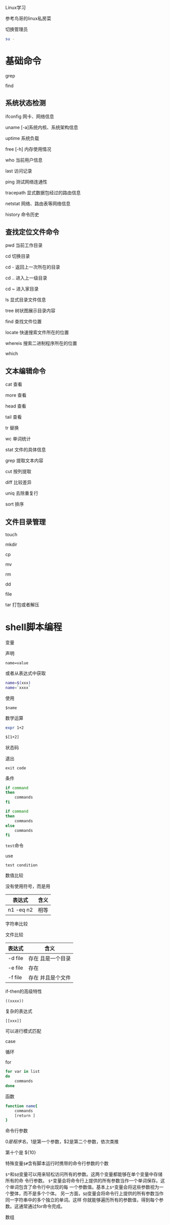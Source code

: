 Linux学习

参考鸟哥的linux私房菜



切换管理员

```bash
su -
```



# 基础命令



grep



find 



## 系统状态检测



ifconfig 网卡、网络信息

uname [-a]系统内核、系统架构信息

uptime 系统负载

free [-h] 内存使用情况

who 当前用户信息

last 访问记录

ping 测试网络连通性

tracepath 显式数据包经过的路由信息

netstat 网络、路由表等网络信息

history 命令历史



## 查找定位文件命令

pwd 当前工作目录

cd 切换目录

cd - 返回上一次所在的目录

cd .. 进入上一级目录

cd ~ 进入家目录



ls 显式目录文件信息

tree 树状图展示目录内容

find 查找文件位置

locate 快速搜索文件所在的位置

whereis 搜索二进制程序所在的位置

which 



## 文本编辑命令

cat 查看

more 查看

head 查看

tail 查看

tr 替换

wc 单词统计

stat 文件的具体信息

grep 提取文本内容

cut 按列提取

diff 比较差异

uniq 去除重复行

sort 排序



## 文件目录管理

touch

mkdir

cp

mv

rm

dd

file

tar 打包或者解压





# shell脚本编程



变量

声明

`name=value`

或者从表达式中获取

```bash
name=$(xxx)
name=`xxxx`
```



使用

`$name`



数学运算

```bash
expr 1+2

$[1+2]
```



状态码



退出

`exit code`





条件

```bash
if command
then 
	commands
fi

if command
then
	commands
else
	commands
fi

```



`test`命令

use

`test condition`



数值比较

没有使用符号，而是用

| 表达式    | 含义 |
| --------- | ---- |
| n1 -eq n2 | 相等 |



字符串比较



文件比较

| 表达式  | 含义              |
| ------- | ----------------- |
| -d file | 存在 且是一个目录 |
| -e file | 存在              |
| -f file | 存在 并且是个文件 |





if-then的高级特性

`((xxxx))`

复杂的表达式

`[[xxx]]`

可以进行模式匹配



case 



循环

for

```bash
for var in list
do 
	commands
done

```







函数

```bash
function name{
	commands
	[return ]
}
```





命令行参数

$0是程序名，$1是第一个参数，$2是第二个参数，依次类推

第十个是 ${10}

特殊变量`$#`含有脚本运行时携带的命令行参数的个数



`$*`和`$@`变量可以用来轻松访问所有的参数。这两个变量都能够在单个变量中存储所有的命
令行参数。
`$*`变量会将命令行上提供的所有参数当作一个单词保存。这个单词包含了命令行中出现的每
一个参数值。基本上`$*`变量会将这些参数视为一个整体，而不是多个个体。
另一方面，`$@`变量会将命令行上提供的所有参数当作同一字符串中的多个独立的单词。这样
你就能够遍历所有的参数值，得到每个参数。这通常通过for命令完成。




数组

